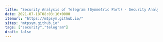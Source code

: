 ```yaml
---
title: "Security Analysis of Telegram (Symmetric Part) - Security Analysis of Telegram (Symmetric Part)"
date: 2021-07-18T08:03:16+0000
itemurl: "https://mtpsym.github.io/"
sites: "mtpsym.github.io"
tags: ["security","telegram"]
draft: false
---
```


